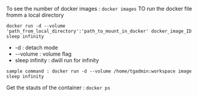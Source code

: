 To see the number of docker images : ```docker images```
TO run the docker file fromm a local directory 
````
docker run -d --volume 'path_from_local_directory':'path_to_mount_in_docker' docker_image_ID sleep infinity 
````
* -d : detach mode 
* --volume  : volume flag 
* sleep infinity : dwill run for infinity 

```
sample command : docker run -d --volume /home/tgadmin:workspace image sleep infinity 

```

Get the stauts of the container : ````docker ps````

